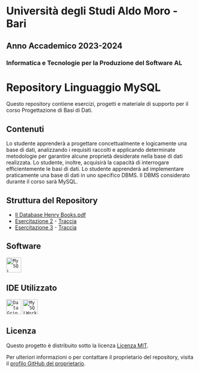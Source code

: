 # Università degli Studi Aldo Moro - Bari

## Anno Accademico 2023-2024

### Informatica e Tecnologie per la Produzione del Software AL

# Repository Linguaggio MySQL

Questo repository contiene esercizi, progetti e materiale di supporto per il corso Progettazione di Basi di Dati.

## Contenuti
Lo studente apprenderà a progettare concettualmente e logicamente una base di dati,
analizzando i requisiti raccolti e applicando determinate metodologie per garantire
alcune proprietà desiderate nella base di dati realizzata. Lo studente, inoltre,
acquisirà la capacità di interrogare efficientemente le basi di dati.
Lo studente apprenderà ad implementare praticamente una base di dati in uno
specifico DBMS. Il DBMS considerato durante il corso sarà MySQL.

## Struttura del Repository
- [Il Database Henry Books.pdf](https://github.com/checcoconf/Linguaggio-MySQL/blob/main/Il%20Database%20Henry%20Books.pdf)
- [Esercitazione 2](https://github.com/checcoconf/Linguaggio-MySQL/tree/main/Esercitazione%202) - [Traccia](https://github.com/checcoconf/Linguaggio-MySQL/blob/main/Esercitazione%202/Traccia.pdf)
- [Esercitazione 3](https://github.com/checcoconf/Linguaggio-MySQL/tree/main/Esercitazione%203) - [Traccia](https://github.com/checcoconf/Linguaggio-MySQL/blob/main/Esercitazione%203/Traccia.pdf)

## Software
<code><img alt="MySQL" width="40px" src="https://upload.wikimedia.org/wikipedia/de/thumb/d/dd/MySQL_logo.svg/800px-MySQL_logo.svg.png"/></code>

## IDE Utilizzato
<code><img alt="DataGrip" width="40px" src="https://upload.wikimedia.org/wikipedia/commons/thumb/c/c9/DataGrip.svg/2048px-DataGrip.svg.png"/></code>
<code><img alt="MySQLWorkbench" width="40px" src="https://static.macupdate.com/products/31829/l/mysql-workbench-logo.png?v=1666354688"/></code>

## Licenza

Questo progetto è distribuito sotto la licenza [Licenza MIT](https://opensource.org/licenses/MIT).

Per ulteriori informazioni o per contattare il proprietario del repository, visita il [profilo GitHub del proprietario](https://github.com/checcoconf).
